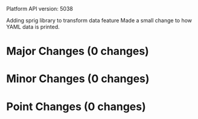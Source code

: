 Platform API version: 5038


Adding sprig library to transform data feature
Made a small change to how YAML data is printed.

# Major Changes (0 changes)


# Minor Changes (0 changes)


# Point Changes (0 changes)
